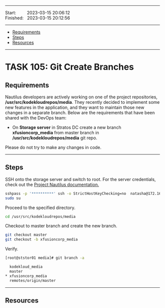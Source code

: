 
------------------------------

Start: &nbsp;&nbsp;&nbsp;&nbsp;&nbsp;&nbsp;&nbsp;&nbsp;2023-03-15 20:06:12  
Finished: &nbsp;&nbsp;2023-03-15 20:12:56

------------------------------

- [Requirements](#requirements)
- [Steps](#steps)
- [Resources](#resources)

------------------------------

# TASK 105: Git Create Branches

## Requirements

Nautilus developers are actively working on one of the project repositories, **/usr/src/kodekloudrepos/media**. They recently decided to implement some new features in the application, and they want to maintain those new changes in a separate branch. Below are the requirements that have been shared with the DevOps team:

- On **Storage server** in Stratos DC create a new branch **xfusioncorp_media** from master branch in **/usr/src/kodekloudrepos/media** git repo.

Please do not try to make any changes in code.

------------------------------

## Steps

SSH onto the storage server and switch to root. For the server credentials, check out the [Project Nautilus documentation.](https://kodekloudhub.github.io/kodekloud-engineer/docs/projects/nautilus)

```bash
sshpass -p '**********' ssh -o StrictHostKeyChecking=no  natasha@172.16.238.15 
sudo su 
```

Proceed to the specified directory. 
```bash
cd /usr/src/kodekloudrepos/media 
```

Checkout to master branch and create the new branch.

```bash
git checkout master 
git checkout -b xfusioncorp_media
```

Verify. 

```bash
[root@ststor01 media]# git branch -a

  kodekloud_media
  master
* xfusioncorp_media
  remotes/origin/master 
```


------------------------------

## Resources